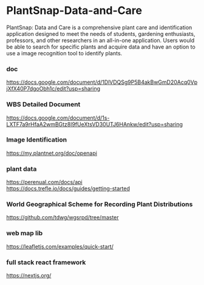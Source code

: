 # PlantSnap-Data-and-Care
PlantSnap: Data and Care is a comprehensive plant care and identification application designed to 
meet the needs of students, gardening enthusiasts, professors, and other researchers in an all-in-one application. 
Users would be able to search for specific plants and acquire data and have an option to use a image recognition tool 
to identify plants. 

### doc
https://docs.google.com/document/d/1DlVDQSg9P5B4akBwGmD20Acq0VpjXfX40P7dgoObh1c/edit?usp=sharing 
### WBS Detailed Document
https://docs.google.com/document/d/1s-LXTF7a9rHfaA2wmBGtz8l9fUeXtsVD30UTJ6HAnkw/edit?usp=sharing
### Image Identification
https://my.plantnet.org/doc/openapi 
### plant data
https://perenual.com/docs/api \
https://docs.trefle.io/docs/guides/getting-started 
### World Geographical Scheme for Recording Plant Distributions
https://github.com/tdwg/wgsrpd/tree/master 
### web map lib
https://leafletjs.com/examples/quick-start/ 
### full stack react framework
https://nextjs.org/ 